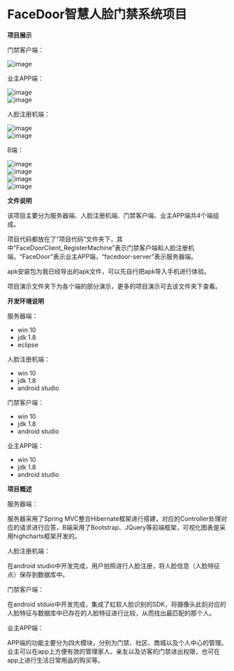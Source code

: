 # FaceDoor智慧人脸门禁系统项目

**项目展示**  

门禁客户端：  

![image](https://github.com/yzl123456/FaceDoor/blob/master/项目展示/门禁客户端/人脸识别.gif?raw=true)  

业主APP端： 

![image](https://github.com/yzl123456/FaceDoor/blob/master/项目展示/业主APP端/2-3_主页.png?raw=true)  
![image](https://github.com/yzl123456/FaceDoor/blob/master/项目展示/业主APP端/6_亲友访客.png?raw=true)

人脸注册机端：  

![image](https://github.com/yzl123456/FaceDoor/blob/master/项目展示/人脸注册机端/首页.png?raw=true)  
![image](https://github.com/yzl123456/FaceDoor/blob/master/项目展示/人脸注册机端/人脸更新.png?raw=true)  

B端：  

![image](https://github.com/yzl123456/FaceDoor/blob/master/项目展示/服务器端/门禁流量统计.png?raw=true)  
![image](https://github.com/yzl123456/FaceDoor/blob/master/项目展示/服务器端/人脸识别时间统计.png?raw=true)  
![image](https://github.com/yzl123456/FaceDoor/blob/master/项目展示/服务器端/门禁访问分级.png?raw=true)  
![image](https://github.com/yzl123456/FaceDoor/blob/master/项目展示/服务器端/门禁进出记录.png?raw=true)  


**文件说明**  

该项目主要分为服务器端、人脸注册机端、门禁客户端、业主APP端共4个端组成。  

项目代码都放在了“项目代码”文件夹下，其中“FaceDoorClient_RegisterMachine”表示门禁客户端和人脸注册机端，“FaceDoor”表示业主APP端，“facedoor-server”表示服务器端。  

apk安装包为我已经导出的apk文件，可以先自行把apk导入手机进行体验。  

项目演示文件夹下为各个端的部分演示，更多的项目演示可去该文件夹下查看。  


**开发环境说明**  

服务器端：
* win 10
* jdk 1.8
* eclipse

人脸注册机端：
* win 10
* jdk 1.8
* android studio

门禁客户端：
* win 10
* jdk 1.8
* android studio

业主APP端：
* win 10
* jdk 1.8
* android studio



**项目概述**  

服务器端：  

服务器采用了Spring MVC整合Hibernate框架进行搭建，对应的Controller处理对应的请求进行应答，B端采用了Bootstrap、JQuery等前端框架，可视化图表是采用highcharts框架开发的。  

人脸注册机端：  

在android studio中开发完成，用户拍照进行人脸注册，将人脸信息（人脸特征点）保存到数据库中。  

门禁客户端：  

在android stduio中开发完成，集成了虹软人脸识别的SDK，将摄像头此刻对应的人脸特征与数据库中已存在的人脸特征进行比较，从而找出最匹配的那个人。  

业主APP端：  

APP端的功能主要分为四大模块，分别为门禁、社区、商城以及个人中心的管理。业主可以在app上方便有效的管理家人、亲友以及访客的门禁进出权限，也可在app上进行生活日常用品的购买等。  





